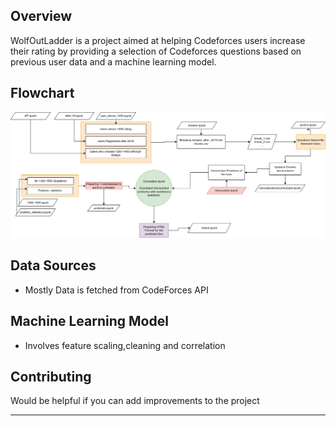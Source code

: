## Overview
WolfOutLadder is a project aimed at helping Codeforces users increase their rating by providing a selection of Codeforces questions based on previous user data and a machine learning model.



## Flowchart
![alt text](https://github.com/jot-s-bindra/C2Ladder/blob/master/WolfOut.drawio.png?raw=true)



## Data Sources
- Mostly Data is fetched from CodeForces API


## Machine Learning Model
- Involves feature scaling,cleaning and correlation

## Contributing
Would be helpful if you can add improvements to the project






---
